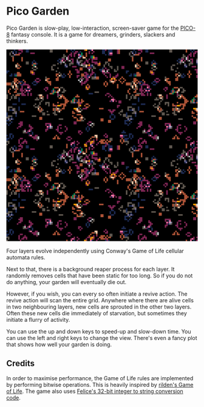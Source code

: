 Pico Garden
===========

Pico Garden is slow-play, low-interaction, screen-saver game for the [PICO-8][] fantasy console.
It is a game for dreamers, grinders, slackers and thinkers.

![Screenshot](PicoGardenScreenshot.png)

Four layers evolve independently using Conway's Game of Life cellular automata rules.

Next to that, there is a background reaper process for each layer.
It randomly removes cells that have been static for too long.
So if you do not do anything, your garden will eventually die out.

However, if you wish, you can every so often initiate a revive action.
The revive action will scan the entire grid.
Anywhere where there are alive cells in two neighbouring layers, new cells are sprouted in the other two layers.
Often these new cells die immediately of starvation, but sometimes they initiate a flurry of activity.

You can use the up and down keys to speed-up and slow-down time.
You can use the left and right keys to change the view.
There's even a fancy plot that shows how well your garden is doing.

Credits
-------

In order to maximise performance, the Game of Life rules are implemented by performing bitwise operations.
This is heavily inspired by [rilden's Game of Life](https://www.lexaloffle.com/bbs/?pid=94115).
The game also uses [Felice's 32-bit integer to string conversion code](https://www.lexaloffle.com/bbs/?pid=22809).

[PICO-8]: https://www.lexaloffle.com/pico-8.php
